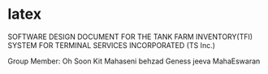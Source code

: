 # latex
SOFTWARE DESIGN DOCUMENT
FOR THE
TANK FARM INVENTORY(TFI) SYSTEM
FOR
TERMINAL SERVICES INCORPORATED
(TS Inc.)

Group Member:
Oh Soon Kit
Mahaseni behzad
Geness jeeva
MahaEswaran
